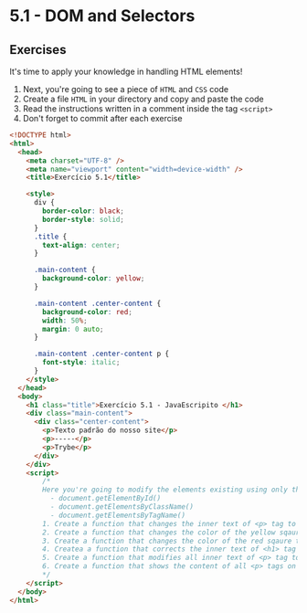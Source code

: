 # 5.1 - DOM and Selectors

## Exercises

It's time to apply your knowledge in handling HTML elements!

1. Next, you're going to see a piece of ``HTML`` and ``CSS`` code
2. Create a file ``HTML`` in your directory and copy and paste the code
3. Read the instructions written in a comment inside the tag ``<script>``
4. Don't forget to commit after each exercise

```html
<!DOCTYPE html>
<html>
  <head>
    <meta charset="UTF-8" />
    <meta name="viewport" content="width=device-width" />
    <title>Exercício 5.1</title>

    <style>
      div {
        border-color: black;
        border-style: solid;
      }
      .title {
        text-align: center;
      }

      .main-content {
        background-color: yellow;
      }

      .main-content .center-content {
        background-color: red;
        width: 50%;
        margin: 0 auto;
      }

      .main-content .center-content p {
        font-style: italic;
      }
    </style>
  </head>
  <body>
    <h1 class="title">Exercício 5.1 - JavaEscripito </h1>
    <div class="main-content">
      <div class="center-content">
        <p>Texto padrão do nosso site</p>
        <p>-----</p>
        <p>Trybe</p>
      </div>
    </div>
    <script>
        /*
        Here you're going to modify the elements existing using only the functions:
          - document.getElementById()
          - document.getElementsByClassName()
          - document.getElementsByTagName()
        1. Create a function that changes the inner text of <p> tag to a description of how you see yourself two years from now. (Don't take too much time thinking of the text but do it on the exercise)
        2. Create a function that changes the color of the yellow sqaure to Trybe green (rgb(76,164,109))
        3. Create a function that changes the color of the red sqaure to white
        4. Createa a function that corrects the inner text of <h1> tag
        5. Create a function that modifies all inner text of <p> tag to upper case
        6. Create a function that shows the content of all <p> tags on the console
        */
    </script>
  </body>
</html>
```
